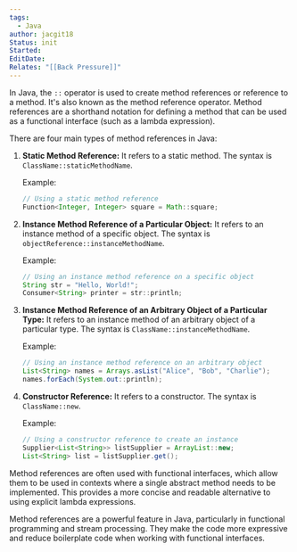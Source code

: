 ```yaml
---
tags:
  - Java
author: jacgit18
Status: init
Started: 
EditDate: 
Relates: "[[Back Pressure]]"
---
```

In Java, the `::` operator is used to create method references or reference to a method. It's also known as the method reference operator. Method references are a shorthand notation for defining a method that can be used as a functional interface (such as a lambda expression).

There are four main types of method references in Java:

1. **Static Method Reference:** It refers to a static method. The syntax is `ClassName::staticMethodName`.

   Example:
   ```java
   // Using a static method reference
   Function<Integer, Integer> square = Math::square;
   ```

2. **Instance Method Reference of a Particular Object:** It refers to an instance method of a specific object. The syntax is `objectReference::instanceMethodName`.

   Example:
   ```java
   // Using an instance method reference on a specific object
   String str = "Hello, World!";
   Consumer<String> printer = str::println;
   ```

3. **Instance Method Reference of an Arbitrary Object of a Particular Type:** It refers to an instance method of an arbitrary object of a particular type. The syntax is `ClassName::instanceMethodName`.

   Example:
   ```java
   // Using an instance method reference on an arbitrary object
   List<String> names = Arrays.asList("Alice", "Bob", "Charlie");
   names.forEach(System.out::println);
   ```

4. **Constructor Reference:** It refers to a constructor. The syntax is `ClassName::new`.

   Example:
   ```java
   // Using a constructor reference to create an instance
   Supplier<List<String>> listSupplier = ArrayList::new;
   List<String> list = listSupplier.get();
   ```

Method references are often used with functional interfaces, which allow them to be used in contexts where a single abstract method needs to be implemented. This provides a more concise and readable alternative to using explicit lambda expressions.

Method references are a powerful feature in Java, particularly in functional programming and stream processing. They make the code more expressive and reduce boilerplate code when working with functional interfaces.